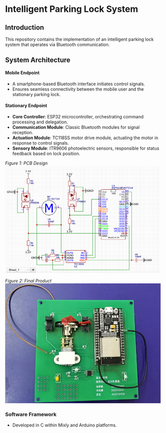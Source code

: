 # Intelligent Parking Lock System

## Introduction

This repository contains the implementation of an intelligent parking lock system that operates via Bluetooth communication.

## System Architecture

#### Mobile Endpoint

- A smartphone-based Bluetooth interface initiates control signals.
- Ensures seamless connectivity between the mobile user and the stationary parking lock.

#### Stationary Endpoint

- **Core Controller**: ESP32 microcontroller, orchestrating command processing and delegation.
- **Communication Module**: Classic Bluetooth modules for signal reception.
- **Actuation Module**: TC118SS motor drive module, actuating the motor in response to control signals.
- **Sensory Module**: ITR9606 photoelectric sensors, responsible for status feedback based on lock position.

*Figure 1: PCB Design*
![Bluetooth PCB](bluetooth_pcb.png)

*Figure 2: Final Product*
![Bluetooth Product](bluetooth_product.png)


### Software Framework

- Developed in C within Mixly and Arduino platforms.
